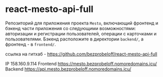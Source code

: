 # react-mesto-api-full
Репозиторий для приложения проекта `Mesto`, включающий фронтенд и бэкенд части приложения со следующими возможностями: авторизации и регистрации пользователей, операции с карточками и пользователями. Бэкенд расположите в директории `backend/`, а фронтенд - в `frontend/`. 

ссылка на гитхаб - https://github.com/bezprobeloff/react-mesto-api-full

IP 158.160.9.114
Frontend https://mesto.bezprobeloff.nomoredomains.icu/
Backend https://api.mesto.bezprobeloff.nomoredomains.icu/
